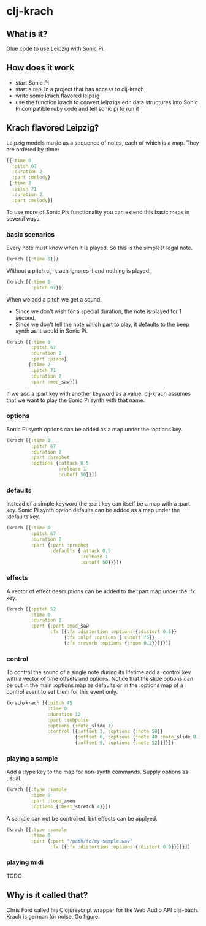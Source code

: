 # clj-krach
## What is it?
Glue code to use [Leipzig](https://github.com/ctford/leipzig) with [Sonic Pi](https://github.com/sonic-pi-net/sonic-pi).
## How does it work
- start Sonic Pi
- start a repl in a project that has access to clj-krach
- write some krach flavored leipzig
- use the function krach to convert leipzigs edn data structures into Sonic Pi compatible ruby code and tell sonic pi to run it

## Krach flavored Leipzig?
Leipzig models music as a sequence of notes, each of which is a map. They are ordered by :time:

```clojure
[{:time 0
  :pitch 67
  :duration 2
  :part :melody}
 {:time 2
  :pitch 71
  :duration 2
  :part :melody}]
```

To use more of Sonic Pis functionality you can extend this basic maps in several ways.

### basic scenarios
Every note must know when it is played. So this is the simplest legal note.

```clojure
(krach [{:time 0}])
```

Without a pitch clj-krach ignores it and nothing is played.

```clojure
(krach [{:time 0 
         :pitch 67}])
```

When we add a pitch we get a sound. 
- Since we don't wish for a special duration, the note is played for 1 second.
- Since we don't tell the note which part to play, it defaults to the beep synth as it would in Sonic Pi.

```clojure
(krach [{:time 0 
         :pitch 67 
         :duration 2 
         :part :piano}
        {:time 2
         :pitch 71
         :duration 2
         :part :mod_saw}])
```

If we add a :part key with another keyword as a value, clj-krach assumes that we want to play the Sonic Pi synth with that name.

### options
Sonic Pi synth options can be added as a map under the :options key.

```clojure
(krach [{:time 0
         :pitch 67
         :duration 2
         :part :prophet
         :options {:attack 0.5
                   :release 1
                   :cutoff 50}}])
```

### defaults
Instead of a simple keyword the :part key can itself be a map with a :part key. Sonic Pi synth option defaults can be added as a map under the :defaults key.

```clojure
(krach [{:time 0
         :pitch 67
         :duration 2
         :part {:part :prophet
                :defaults {:attack 0.5
                           :release 1
                           :cutoff 50}}}])
```

### effects
A vector of effect descriptions can be added to the :part map under the :fx key. 

```clojure
(krach [{:pitch 52
         :time 0
         :duration 2
         :part {:part :mod_saw
                :fx [{:fx :distortion :options {:distort 0.5}}
                     {:fx :nlpf :options {:cutoff 75}}
                     {:fx :reverb :options {:room 0.2}}]}}])
```

### control
To control the sound of a single note during its lifetime add a :control key with a vector of time offsets and options. Notice that the slide options can be put in the main :options map as defaults or in the :options map of a control event to set them for this event only.

```clojure
(krach/krach [{:pitch 45
               :time 0
               :duration 12
               :part :subpulse
               :options {:note_slide 1}
               :control [{:offset 3, :options {:note 50}}
                         {:offset 6, :options {:note 40 :note_slide 0.1}}
                         {:offset 9, :options {:note 52}}]}])
```

### playing a sample
Add a :type key to the map for non-synth commands. Supply options as usual.

```clojure
(krach [{:type :sample
         :time 0
         :part :loop_amen
         :options {:beat_stretch 4}}])
```

A sample can not be controlled, but effects can be applyed.

```clojure
(krach [{:type :sample
         :time 0
         :part {:part "/path/to/my-sample.wav"
                :fx [{:fx :distortion :options {:distort 0.9}}]}}])
```

### playing midi
TODO

## Why is it called that?
Chris Ford called his Clojurescript wrapper for the Web Audio API cljs-bach. Krach is german for noise. Go figure.